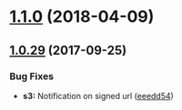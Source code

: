 <a name="1.1.0"></a>
# [1.1.0](https://github.com/Gutenberg-Technology/cg-file-upload/compare/1.0.29...1.1.0) (2018-04-09)



<a name="1.0.29"></a>
## [1.0.29](https://github.com/Gutenberg-Technology/cg-file-upload/compare/1.0.28...1.0.29) (2017-09-25)


### Bug Fixes

* **s3:** Notification on signed url ([eeedd54](https://github.com/Gutenberg-Technology/cg-file-upload/commit/eeedd54))




